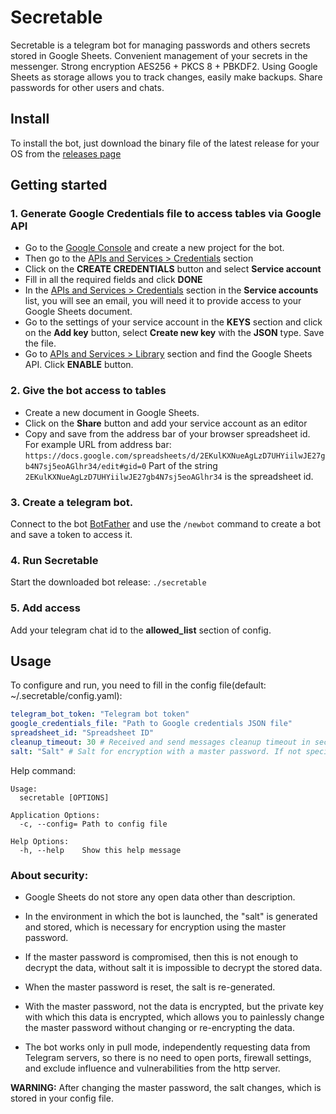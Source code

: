 # Secretable

Secretable is a telegram bot for managing passwords and others secrets stored in Google Sheets. Convenient management of your secrets in the messenger. Strong encryption AES256 + PKCS 8 + PBKDF2. Using Google Sheets as storage allows you to track changes, easily make backups. Share passwords for other users and chats.

## Install
To install the bot, just download the binary file of the latest release for your OS from the [releases page](https://github.com/secretable/secretable/releases)

## Getting started
### 1. Generate Google Credentials file to access tables via Google API
- Go to the  [Google Console](https://console.cloud.google.com/)  and create a new project for the bot.
- Then go to the [APIs and Services > Credentials](https://console.cloud.google.com/apis/credentials) section
- Сlick on the **CREATE CREDENTIALS** button and select **Service account**
- Fill in all the required fields and click **DONE**
- In the [APIs and Services > Credentials](https://console.cloud.google.com/apis/credentials)  section in the **Service accounts** list, you will see an email, you will need it to provide access to your  Google Sheets document.
- Go to the settings of your service account in the **KEYS** section and click on the **Add key** button, select **Create new key** with the **JSON** type. Save the file.
- Go to [APIs and Services > Library](https://console.cloud.google.com/apis/library) section and find the Google Sheets API. Click **ENABLE** button.

### 2. Give the bot access to tables
- Create a new document in Google Sheets.
- Click on the **Share** button and add your service account as an editor
- Сopy and save from the address bar of your browser spreadsheet id.
For example URL from address bar: `https://docs.google.com/spreadsheets/d/2EKulKXNueAgLzD7UHYiilwJE27gb4N7sj5eoAGlhr34/edit#gid=0`
Part of the string `2EKulKXNueAgLzD7UHYiilwJE27gb4N7sj5eoAGlhr34` is the spreadsheet id.

### 3. Create a telegram bot.
Connect to the bot [BotFather](https://t.me/BotFather) and use the `/newbot` command to create a bot and save a token to access it.

### 4. Run Secretable
Start the downloaded bot release: `./secretable`

### 5. Add access
Add your telegram chat id to the **allowed_list** section of config.

## Usage
To configure and run, you need to fill in the config file(default: ~/.secretable/config.yaml): 
```yaml
telegram_bot_token: "Telegram bot token"
google_credentials_file: "Path to Google credentials JSON file"
spreadsheet_id: "Spreadsheet ID"
cleanup_timeout: 30 # Received and send messages cleanup timeout in seconds
salt: "Salt" # Salt for encryption with a master password. If not specified, a new one is generated and setted
```

Help command:
```
Usage:
  secretable [OPTIONS]

Application Options:
  -c, --config= Path to config file

Help Options:
  -h, --help    Show this help message
```
### About security:
- Google Sheets do not store any open data other than description.

- In the environment in which the bot is launched, the "salt" is generated and stored, which is necessary for encryption using the master password.

- If the master password is compromised, then this is not enough to decrypt the data, without salt it is impossible to decrypt the stored data.

- When the master password is reset, the salt is re-generated.

- With the master password, not the data is encrypted, but the private key with which this data is encrypted, which allows you to painlessly change the master password without changing or re-encrypting the data.

- The bot works only in pull mode, independently requesting data from Telegram servers, so there is no need to open ports, firewall settings, and exclude influence and vulnerabilities from the http server.

**WARNING:** After changing the master password, the salt changes, which is stored in your config file.
